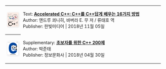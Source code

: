 ﻿<table class="table textbooks clearfix" style="border: none">
  <colgroup><col style="width: 10%"><col style="width: 90%"></colgroup>
  <tbody>
    <tr class="textbook">
      <th scope="row">
        <a href="https://www.yes24.com/Product/Goods/66318020" target="_blank">
          <img width="100" style="box-shadow: 1px 1px 5px gainsboro" src="/assets/img/books/cpp-fast.jpg">
        </a>
      </th>
      <td>
        <ol class="text-info" style="list-style: none; padding-left: 0">
          <li><span>Text:</span>
            <a href="https://www.yes24.com/Product/Goods/66318020" target="_blank">
              <strong>Accelerated C++:  C++를 C++답게 배우는 16가지 방법</strong>
            </a>
          </li>
          <li><span>Author:</span> 앤드루 쾨니히, 바버라 E. 무 저 / 류태호 역</li>
          <li><span>Publisher:</span> 한빛미디어 | 2018년 11월 05일</li>
        </ol>
      </td>
    </tr>
    <tr class="textbook">
      <th scope="row">
        <a href="https://www.yes24.com/Product/Goods/60524662" target="_blank">
          <img width="90" style="box-shadow: 1px 1px 5px gainsboro" src="/assets/img/books/cpp-200.jpg">
        </a>
      </th>
      <td>
        <ol class="text-info" style="list-style: none; padding-left: 0">
          <li><span>Supplementary:</span>
            <a href="https://www.yes24.com/Product/Goods/60524662" target="_blank">
              <strong>초보자를 위한 C++ 200제</strong>
            </a>
          </li>
          <li><span>Author:</span> 박준태</li>
          <li><span>Publisher:</span> 정보문화사 | 2018년 04월 30일</li>
        </ol>
      </td>
    </tr>
  </tbody>
</table>
